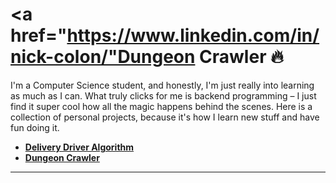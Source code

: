 # <a href="https://www.linkedin.com/in/nick-colon/"Dungeon Crawler 🔥

I'm a Computer Science student, and honestly, I'm just really into learning as much as I can. What truly clicks for me is backend programming – I just find it super cool how all the magic happens behind the scenes. Here is a collection of personal projects, because it's how I learn new stuff and have fun doing it.


- **[Delivery Driver Algorithm](https://github.com/nicholas-net/delivery_driver_project)**
- **[Dungeon Crawler](https://github.com/nicholas-net/dungeon-crawler)**

<hr/>
